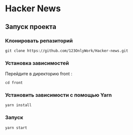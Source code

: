 # Hacker News 

## Запуск проекта

### Клонировать репазиторий

```
git clone https://github.com/123OnlyWork/Hacker-news.git

```
### Установка зависимостей ###
Перейдите в директорию front :
```
cd front

```
### Установить зависимости с помощью Yarn ###
```
yarn install

```
### Запуск ###

```
yarn start

```




